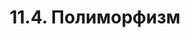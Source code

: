 ---
title: '11.4. Полиморфизм'
metaTitle: '11.4. Полиморфизм'
metaDescription: '11.4. Полиморфизм'
---
